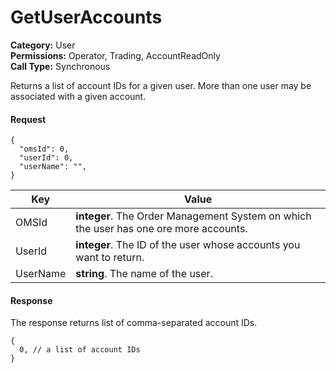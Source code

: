 # GetUserAccounts

**Category:** User\
**Permissions:** Operator, Trading, AccountReadOnly\
**Call Type:** Synchronous

Returns a list of account IDs for a given user. More than one user may be associated with a given account.

#### Request <a href="#request" id="request"></a>

```
{
  "omsId": 0,
  "userId": 0,
  "userName": "",
}
```

| Key      | Value                                                                                 |
| -------- | ------------------------------------------------------------------------------------- |
| OMSId    | **integer**. The Order Management System on which the user has one ore more accounts. |
| UserId   | **integer**. The ID of the user whose accounts you want to return.                    |
| UserName | **string**. The name of the user.                                                     |

#### Response <a href="#response" id="response"></a>

The response returns list of comma-separated account IDs.

```
{
  0, // a list of account IDs
}
```

